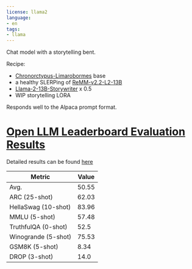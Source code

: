 ```yaml
---
license: llama2
language:
- en
tags:
- llama
---
```


Chat model with a storytelling bent. 

Recipe:
* [Chronorctypus-Limarobormes](https://huggingface.co/chargoddard/Chronorctypus-Limarobormes-13b) base
* a healthy SLERPing of [ReMM-v2.2-L2-13B](https://huggingface.co/Undi95/ReMM-v2.2-L2-13B)
* [Llama-2-13B-Storywriter](https://huggingface.co/Blackroot/Llama-2-13B-Storywriter-LORA) x 0.5
* WIP storytelling LORA


Responds well to the Alpaca prompt format.
# [Open LLM Leaderboard Evaluation Results](https://huggingface.co/spaces/HuggingFaceH4/open_llm_leaderboard)
Detailed results can be found [here](https://huggingface.co/datasets/open-llm-leaderboard/details_chargoddard__storytime-13b)

| Metric                | Value                     |
|-----------------------|---------------------------|
| Avg.                  | 50.55   |
| ARC (25-shot)         | 62.03          |
| HellaSwag (10-shot)   | 83.96    |
| MMLU (5-shot)         | 57.48         |
| TruthfulQA (0-shot)   | 52.5   |
| Winogrande (5-shot)   | 75.53   |
| GSM8K (5-shot)        | 8.34        |
| DROP (3-shot)         | 14.0         |

